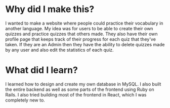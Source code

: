 # Why did I make this?
I wanted to make a website where people could practice their vocabulary in another language. My idea was for users to be able to create their own quizzes and practice quizzes that others made. They also have their own profile page that keeps track of their progress for each quiz that they've taken. If they are an Admin then they have the ability to delete quizzes made by any user and also edit the statistics of each quiz. 

# What did I learn?
I learned how to design and create my own database in MySQL. I also built the entire backend as well as some parts of the frontend using Ruby on Rails. I also tried building most of the frontend in React, which I was completely new to. 

